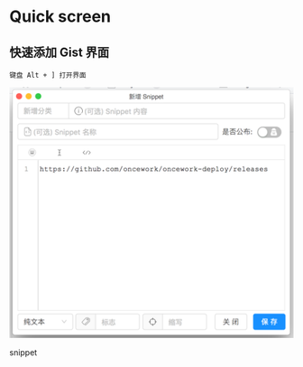 # Quick screen

##  快速添加 Gist 界面

```text
键盘 Alt + ] 打开界面
```

![&#x5FEB;&#x901F;&#x6DFB;&#x52A0;snippet](.gitbook/assets/kuai-jie-tian-jia%20%281%29.png)

snippet



